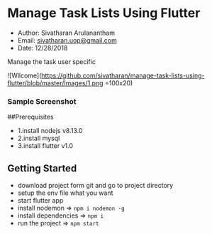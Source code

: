 # Manage Task Lists Using Flutter
- Author: Sivatharan Arulanantham
- Email: sivatharan.uop@gmail.com
- Date: 12/28/2018
   
 Manage the task user specific 

![Wllcome](https://github.com/sivatharan/manage-task-lists-using-flutter/blob/master/Images/1.png  =100x20)

### Sample Screenshot


##Prerequisites
- 1.install nodejs v8.13.0
- 2.install mysql
- 3.install flutter v1.0


## Getting Started
- download project form git and go to project directory
- setup the env file what you want
- start flutter app
- install nodemon => `npm i nodemon -g`
- install dependencies => `npm i`
- run the project => `npm start`
